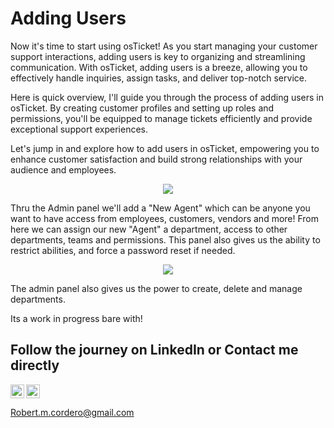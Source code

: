 # Adding Users
Now it's time to start using osTicket! As you start managing your customer support interactions, adding users is key to organizing and streamlining communication. With osTicket, adding users is a breeze, allowing you to effectively handle inquiries, assign tasks, and deliver top-notch service.

Here is quick overview, I'll guide you through the process of adding users in osTicket. By creating customer profiles and setting up roles and permissions, you'll be equipped to manage tickets efficiently and provide exceptional support experiences.

Let's jump in and explore how to add users in osTicket, empowering you to enhance customer satisfaction and build strong relationships with your audience and employees.

<p align="center">
<img src="https://i.imgur.com/cLLbogu.png"/></p>
Thru the Admin panel we'll add a "New Agent" which can be anyone you want to have access from employees, customers, vendors and more! From here we can assign our new "Agent" a department, access to other departments, teams and permissions. This panel also gives us the ability to restrict abilities, and force a password reset if needed. 
  
  
  
  
<p align="center">
<img src="https://i.imgur.com/WfKjiEa.png"/></p>
The admin panel also gives us the power to create, delete and manage departments.







 






Its a work in progress bare with!

<h2>Follow the journey on LinkedIn or Contact me directly</h2>

<img align="left" alt="Rob | LinkedIn" width="22px" src="https://cdn.jsdelivr.net/npm/simple-icons@v3/icons/linkedin.svg" />
<img align="center" alt="Rob | Gmail" width="22px" src="https://i.imgur.com/Wv76wht.png" />

Robert.m.cordero@gmail.com
